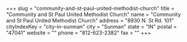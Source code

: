 +++
slug = "community-and-st-paul-united-methodist-church"
title = "Community and St Paul United Methodist Church"
name = "Community and St Paul United Methodist Church"
address = "8930 N. St Rd. 101"
cityIndexKey = "city-in-sunman"
city = "Sunman"
state = "IN"
postal = "47041"
website = ""
phone = "812-623-2382"
fax = ""
+++
